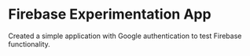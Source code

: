 # Firebase Experimentation App
Created a simple application with Google authentication to test Firebase functionality. 
